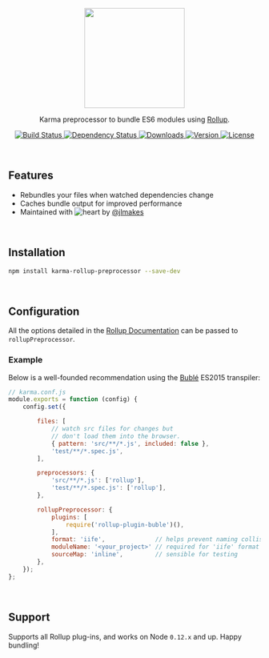 <p align="center"><img width="200"src="https://jlmak.es/logos/png/karma-rollup-preprocessor.png?v=1"></p>
<p align="center">Karma preprocessor to bundle ES6 modules using <a href="http://rollupjs.org/">Rollup</a>.</p>
<p align="center">
	<a href="https://travis-ci.org/jlmakes/karma-rollup-preprocessor">
		<img src="https://img.shields.io/travis/jlmakes/karma-rollup-preprocessor.svg" alt="Build Status">
	</a>
	<a href="https://david-dm.org/jlmakes/karma-rollup-preprocessor">
		<img src="https://img.shields.io/david/jlmakes/karma-rollup-preprocessor.svg" alt="Dependency Status">
	</a>
	<a href="https://www.npmjs.com/package/karma-rollup-preprocessor">
		<img src="https://img.shields.io/npm/dm/karma-rollup-preprocessor.svg" alt="Downloads">
	</a>
	<a href="https://www.npmjs.com/package/karma-rollup-preprocessor">
		<img src="https://img.shields.io/npm/v/karma-rollup-preprocessor.svg" alt="Version">
	</a>
	<a href="https://opensource.org/licenses/MIT">
		<img src="https://img.shields.io/npm/l/karma-rollup-preprocessor.svg" alt="License">
	</a>
</p>

<br>

## Features
- Rebundles your files when watched dependencies change
- Caches bundle output for improved performance
- Maintained with ![heart](http://i.imgur.com/oXJmdtz.gif) by [@jlmakes](https://twitter.com/jlmakes)

<br>

## Installation
```bash
npm install karma-rollup-preprocessor --save-dev
```

<br>

## Configuration
All the options detailed in the [Rollup Documentation](https://github.com/rollup/rollup/wiki/JavaScript-API) can be passed to `rollupPreprocessor`.

### Example
Below is a well-founded recommendation using the [Bublé](https://buble.surge.sh) ES2015 transpiler:

```js
// karma.conf.js
module.exports = function (config) {
	config.set({

		files: [
			// watch src files for changes but
			// don't load them into the browser.
			{ pattern: 'src/**/*.js', included: false },
			'test/**/*.spec.js',
		],

		preprocessors: {
			'src/**/*.js': ['rollup'],
			'test/**/*.spec.js': ['rollup'],
		},

		rollupPreprocessor: {
			plugins: [
				require('rollup-plugin-buble')(),
			],
			format: 'iife',              // helps prevent naming collisions
			moduleName: '<your_project>' // required for 'iife' format
			sourceMap: 'inline',         // sensible for testing
		},
	});
};
```

<br>

## Support

Supports all Rollup plug-ins, and works on Node `0.12.x` and up. Happy bundling!
